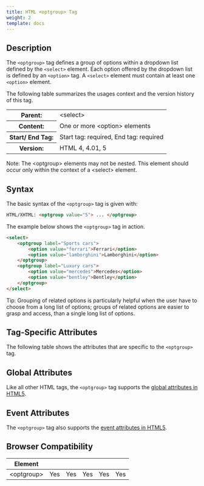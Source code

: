```yaml
---
title: HTML <optgroup> Tag
weight: 2
template: docs
---	
```

## Description

The `<optgroup>` tag defines a group of options within a dropdown list defined by the `<select>` element. Each option offered by the dropdown list is defined by an `<option>` tag. A `<select>` element must contain at least one `<option>` element.

The following table summarizes the usages context and the version history of this tag.

<table optgroup="width:100%">
  <tr>
    <th>Parent:</th>
    <td>&lt;select&gt;</td>
  </tr>
  <tr>
    <th>Content:</th>
    <td>One or more &lt;option&gt; elements</td>
  </tr>
  <tr>
    <th>Start/ End Tag:</th>
    <td>Start tag: required, End tag: required</td>
  </tr>
    <tr>
    <th>Version:</th>
    <td>HTML 4, 4.01, 5</td>
  </tr>
</table>	

<div class="note">
<p>Note: The &lt;optgroup&gt; elements may not be nested. This element should occur only within the context of a &lt;select&gt; element.</p>
</div>

## Syntax

The basic syntax of the `<optgroup>` tag is given with:

```html
HTML/XHTML: <optgroup value="5"> ... </optgroup>
```

The example below shows the `<optgroup>` tag in action.

```html
<select>
    <optgroup label="Sports cars">
        <option value="ferrari">Ferrari</option>
        <option value="lamborghini">Lamborghini</option>
    </optgroup>
    <optgroup label="Luxury cars">
        <option value="mercedes">Mercedes</option>
        <option value="bentley">Bentley</option>
    </optgroup>
</select>            
```

<div class="tip">
<p>Tip: Grouping of related options is particularly helpful when the user have to choose from a long list of options; groups of related options are easier to grasp and access, than a single long list of options.</p>
</div>

## Tag-Specific Attributes
The following table shows the attributes that are specific to the `<optgroup>` tag.

## Global Attributes

Like all other HTML tags, the `<optgroup>` tag supports the [global attributes in HTML5](https://www.tutorialrepublic.com/html-reference/html5-global-attributes.php).

## Event Attributes

The `<optgroup>` tag also supports the [event attributes in HTML5](https://www.tutorialrepublic.com/html-reference/html5-event-attributes.php).

## Browser Compatibility
|  Element |<i class="chrome"></i>    | <i class="ie"></i>   | <i class="firefox"></i>   |  <i class="safari"></i>  | <i class="opera"></i>   |
| ------------ | ------------ | ------------ | ------------ | ------------ | ------------ |
| &lt;optgroup&gt;  |Yes   |Yes   |Yes   |Yes   |Yes   |
